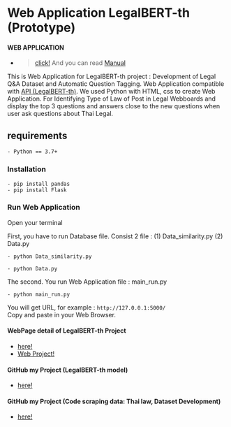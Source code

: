 # Web Application LegalBERT-th (Prototype)

#### WEB APPLICATION 
- > [click!](http://52.230.5.114:5007/) And you can read [Manual](https://drive.google.com/file/d/1fuuNNpR5_o1d3h0yKLFHNHjkpAhhL7Lx/view?usp=sharing)

This is Web Application for LegalBERT-th project : Development of Legal Q&A Dataset and Automatic Question Tagging.
Web Application compatible with [API (LegalBERT-th)](https://github.com/WiratchawaKannika/API_LegalBERT-th). We used Python with HTML, css to create Web Application. For Identifying Type of Law of Post in Legal Webboards and display the top 3 questions and answers close to the new questions when user ask questions about Thai Legal.

## requirements

```shell
- Python == 3.7+
```

### Installation

```shell
- pip install pandas
- pip install Flask
```

### Run Web Application 
Open your terminal

First, you have to run Database file. Consist 2 file : (1) Data_similarity.py (2) Data.py

```shell
- python Data_similarity.py
```

```shell
- python Data.py
```

The second. You run Web Application file : main_run.py 
```shell
- python main_run.py
```
You will get URL, for example : ```http://127.0.0.1:5000/ ```  
Copy and paste in your Web Browser.


#### WebPage detail of LegalBERT-th Project
- [here!](https://github.com/WiratchawaKannika/LegalDoc_NLP) 
- [Web Project!](https://wiratchawakannika.github.io/LegalDoc_NLP/)

#### GitHub my Project (LegalBERT-th model)
- [here!](https://github.com/WiratchawaKannika/bert/tree/master/LegalBERT-th) 

#### GitHub my Project (Code scraping data: Thai law, Dataset Development)
- [here!](https://github.com/WiratchawaKannika/LegalDoc_project4)
